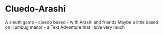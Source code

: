 # Cluedo-Arashi
A sleuth game - cluedo based - with Arashi and friends
Maybe a little based on Humbug manor - a Text Adventure that I love very much
